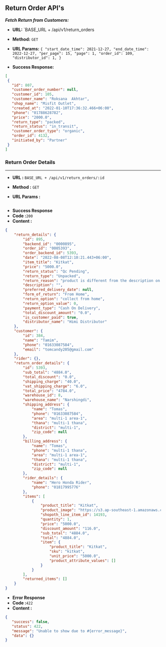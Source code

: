 **Return Order API's**
----
***Fetch Return from Customers:***

* **URL:** `BASE_URL + /api/v1/return_orders

* **Method:** `GET`

* **URL Params:**
  `{
  "start_date_time": 2021-12-27,
  "end_date_time": 2022-12-27,
  "per_page": 15,
  "page": 1,
  "order_id": 109,
  "distributor_id": 1,
  }
  `


* **Success Response:**
 ```json
[
  {
    "id": 807,
    "customer_order_number": null,
    "customer_id": 105,
    "customer_name": "Roksana  Akhtar",
    "shop_name": "Misfit Outlet",
    "created_at": "2022-01-10T17:36:32.466+06:00",
    "phone": "01788628782",
    "price": "2000.0",
    "return_type": "packed",
    "return_status": "in_transit",
    "customer_order_type": "organic",
    "order_id": 4132,
    "initiated_by": "Partner"
  }
]
```
### Return Order Details
___

* **URL :** `BASE_URL + /api/v1/return_orders/:id`

* **Method :** `GET`

* **URL Params :**

```json
```
* **Success Response**
* **Code :**`200`
* **Content :**
```json
{
    "return_details": {
        "id": 895,
        "backend_id": "0000895",
        "order_id": "0005393",
        "order_backend_id": 5393,
        "date": "2022-08-08T12:10:21.443+06:00",
        "item_title": "Kitkat",
        "price": "5000.0",
        "return_status": "Qc Pending",
        "return_type": "Unpacked",
        "return_reason": "product is different from the description on the website or not as advertised",
        "description": "",
        "preferred_delivery_date": null,
        "form_of_return": "From Home",
        "return_option": "collect from home",
        "return_option_value": 0,
        "payment_type": "Cash On Delivery",
        "total_discount_amount": "0.0",
        "is_customer_paid": true,
        "distributor_name": "Himi Distributor"
    },
    "customer": {
        "id": 384,
        "name": "Tamim",
        "phone": "01633087584",
        "email": "tomcandy205@gmail.com"
    },
    "rider": {},
    "return_order_details": {
        "id": 5393,
        "sub_total": "4884.0",
        "total_discount": "0.0",
        "shipping_charge": "40.0",
        "vat_shipping_charge": "6.0",
        "total_price": "4784.0",
        "warehouse_id": 8,
        "warehouse_name": "Narshingdi",
        "shipping_address": {
            "name": "Tomas",
            "phone": "01633087584",
            "area": "multi-1 area-1",
            "thana": "multi-1 thana",
            "district": "multi-1",
            "zip_code": null
        },
        "billing_address": {
            "name": "Tomas",
            "phone": "multi-1 thana",
            "area": "multi-1 area-1",
            "thana": "multi-1 thana",
            "district": "multi-1",
            "zip_code": null
        },
        "rider_details": {
            "name": "Hero Honda Rider",
            "phone": "01817995776"
        },
        "items": [
            {
                "product_title": "Kitkat",
                "product_image": "https://s3.ap-southeast-1.amazonaws.com/cdn.shopoth.net/7bf8ecf23b2d8ff8d6adb",
                "shopoth_line_item_id": 14193,
                "quantity": 1,
                "price": "5000.0",
                "discount_amount": "116.0",
                "sub_total": "4884.0",
                "total": "4884.0",
                "item": {
                    "product_title": "Kitkat",
                    "sku": "kitkat",
                    "unit_price": "5000.0",
                    "product_attribute_values": []
                }
            }
        ],
        "returned_items": []
    }
}
```
* **Error Response**
* **Code :**`422`
* **Content :**
```json
{
   "success": false,
   "status": 422,
   "message": "Unable to show due to #{error_message}",
   "data": {}
}
```


